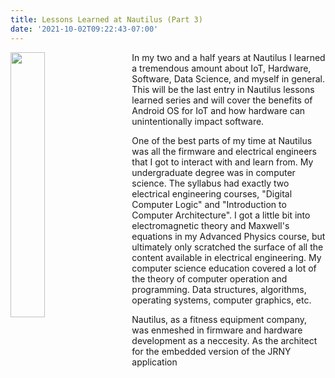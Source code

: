 ```yaml
---
title: Lessons Learned at Nautilus (Part 3)
date: '2021-10-02T09:22:43-07:00'
---
```

<img style="float: left; margin:0 2em 1em 0; width: 33%" src="/img/blog/droid.png"/> In my two and a half years at Nautilus I learned a tremendous amount about IoT, Hardware, Software, Data Science, and myself in general.  This will be the last entry in Nautilus lessons learned series and will cover the benefits of Android OS for IoT and how hardware can unintentionally impact software.

One of the best parts of my time at Nautilus was all the firmware and electrical engineers that I got to interact with and learn from.  My undergraduate degree was in computer science.  The syllabus had exactly two electrical engineering courses, "Digital Computer Logic" and "Introduction to Computer Architecture". I got a little bit into electromagnetic theory and Maxwell's equations in my Advanced Physics course, but ultimately only scratched the surface of all the content available in electrical engineering.   My computer science education covered a lot of the theory of computer operation and programming.  Data structures, algorithms, operating systems, computer graphics, etc.  

Nautilus, as a fitness equipment company, was enmeshed in firmware and hardware development as a neccesity.  As the architect for the embedded version of the JRNY application
